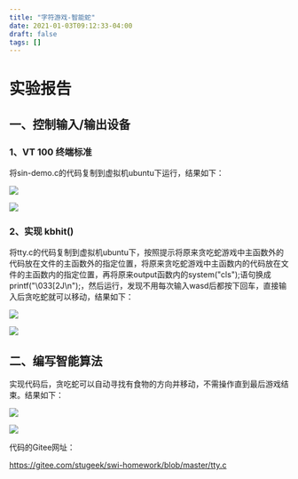 ```yaml
---
title: "字符游戏-智能蛇"
date: 2021-01-03T09:12:33-04:00
draft: false
tags: []
---
```


# 实验报告

## 一、控制输入/输出设备

### 1、VT 100 终端标准
将sin-demo.c的代码复制到虚拟机ubuntu下运行，结果如下：

![](http://stugeek.gitee.io/stu-geek/post/experiment9-image/1.png)

![](http://stugeek.gitee.io/stu-geek/post/experiment9-image/2.png)

### 2、实现 kbhit()
将tty.c的代码复制到虚拟机ubuntu下，按照提示将原来贪吃蛇游戏中主函数外的代码放在文件的主函数外的指定位置，将原来贪吃蛇游戏中主函数内的代码放在文件的主函数内的指定位置，再将原来output函数内的system("cls");语句换成printf("\033[2J\n");，然后运行，发现不用每次输入wasd后都按下回车，直接输入后贪吃蛇就可以移动，结果如下：

![](http://stugeek.gitee.io/stu-geek/post/experiment9-image/3.png)

![](http://stugeek.gitee.io/stu-geek/post/experiment9-image/4.png)

## 二、编写智能算法
实现代码后，贪吃蛇可以自动寻找有食物的方向并移动，不需操作直到最后游戏结束。结果如下：

![](http://stugeek.gitee.io/stu-geek/post/experiment9-image/5.png)

![](http://stugeek.gitee.io/stu-geek/post/experiment9-image/6.png)

代码的Gitee网址：

https://gitee.com/stugeek/swi-homework/blob/master/tty.c



